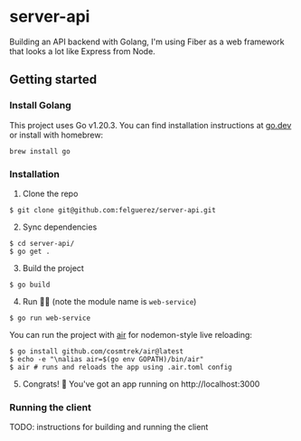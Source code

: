 # server-api

Building an API backend with Golang, I'm using Fiber as a web framework that looks a lot like Express from Node.

## Getting started

### Install Golang

This project uses Go v1.20.3. You can find  installation instructions at [go.dev](https://go.dev/doc/install) or install with homebrew:

```shell
brew install go
```

### Installation

1. Clone the repo
```shell
$ git clone git@github.com:felguerez/server-api.git
```
2. Sync dependencies
```shell
$ cd server-api/
$ go get .
```
3. Build the project
```shell
$ go build
```
4. Run 🏃‍♂️ (note the module name is `web-service`)
```shell
$ go run web-service 
```
You can run the project with [air](https://github.com/cosmtrek/air/) for nodemon-style live reloading:
```shell
$ go install github.com/cosmtrek/air@latest
$ echo -e "\nalias air=$(go env GOPATH)/bin/air"
$ air # runs and reloads the app using .air.toml config
```

5. Congrats! 🍾 You've got an app running on http://localhost:3000

### Running the client
TODO: instructions for building and running the client
